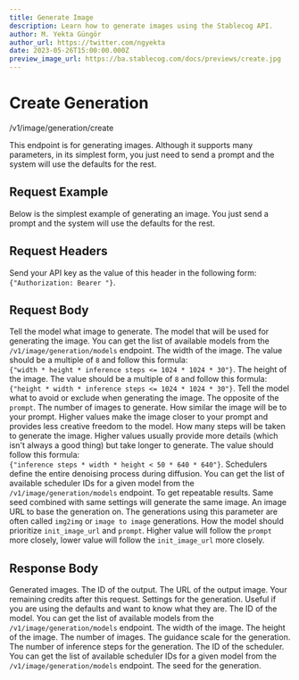 ```yaml
---
title: Generate Image
description: Learn how to generate images using the Stablecog API.
author: M. Yekta Güngör
author_url: https://twitter.com/ngyekta
date: 2023-05-26T15:00:00.000Z
preview_image_url: https://ba.stablecog.com/docs/previews/create.jpg
---
```


<script>
	import TypescriptRequest from './request/typescript.md';
	import PythonRequest from './request/python.md';
	import CurlRequest from './request/curl.md';
	import Tabs from '$components/docs/tabs/Tabs.svelte';
	import Tab from '$components/docs/tabs/Tab.svelte';
	import RequestLine from '$components/docs/RequestLine.svelte';
	import Spacer from '$components/docs/Spacer.svelte';
	import Property from '$components/docs/Property.svelte';
	import Expandible from '$components/docs/Expandible.svelte';
	import Code from '$components/docs/Code.svelte';
	import CollapsibleJSON from '$components/docs/collapsibleJSON/CollapsibleJSON.svelte';
	import response from '$md/docs/v1/api-reference/image/generation/create/request/response.json';
</script>

# Create Generation

<RequestLine method='POST'>
	/v1/image/generation/create
</RequestLine>

This endpoint is for generating images. Although it supports many parameters, in its simplest form, you just need to send a prompt and the system will use the defaults for the rest.

## Request Example

Below is the simplest example of generating an image. You just send a prompt and the system will use the defaults for the rest.

<Tabs>
	<Tab value="cURL">
		<CurlRequest />
	</Tab>
	<Tab value="TypeScript">
		<TypescriptRequest />
	</Tab>
	<Tab value="Python">
		<PythonRequest />
	</Tab>
</Tabs>

<CollapsibleJSON json={response} title="Response" />

<Spacer/>

## Request Headers

<Property name="Authorization" required type="string">
	Send your API key as the value of this header in the following form:<br>
	<Code>{"Authorization: Bearer <YOUR_STABLECOG_API_KEY>"}</Code>.
</Property>

<Spacer/>

## Request Body

<Property name="prompt" required type="string">
	Tell the model what image to generate.
</Property>
<Property name="model_id" type="TGenerationModelID" typeModifier="enum">
	The model that will be used for generating the image.
  <Expandible title="TGenerationModelID" yPadding>
		You can get the list of available models from the <Code href='/docs/v1/api-reference/image/generation/models'>/v1/image/generation/models</Code> endpoint.
	</Expandible>
</Property>
<Property name="width" type="int" min={256} max={1024}>
	The width of the image. The value should be a multiple of <Code>8</Code> and follow this formula:
  <br><Code>{"width * height * inference steps <= 1024 * 1024 * 30"}</Code>.
</Property>
<Property name="height" type="int" min={256} max={1024}>
	The height of the image. The value should be a multiple of <Code>8</Code> and follow this formula:
  <br><Code>{"height * width * inference steps <= 1024 * 1024 * 30"}</Code>.
</Property>
<Property name="negative_prompt" type="string">
	Tell the model what to avoid or exclude when generating the image. The opposite of the <Code>prompt</Code>.
</Property>
<Property name="num_outputs" type="int" min={1} max={4}>
	The number of images to generate.
</Property>
<Property name="guidance_scale" type="float" min={1} max={20}>
	How similar the image will be to your prompt. Higher values make the image closer to your prompt and provides less creative freedom to the model.
</Property>
<Property name="inference_steps" type="int" min={10} max={50}>
	How many steps will be taken to generate the image. Higher values usually provide more details (which isn't always a good thing) but take longer to generate. The value should follow this formula:
	<br><Code>{"inference steps * width * height < 50 * 640 * 640"}</Code>.
</Property>
<Property name="scheduler_id" type="TGenerationSchedulerID" typeModifier="enum">
	Schedulers define the entire denoising process during diffusion.
	<Expandible title="TGenerationSchedulerID" yPadding>
		You can get the list of available scheduler IDs for a given model from the <Code href='/docs/v1/api-reference/image/generation/models'>/v1/image/generation/models</Code> endpoint.
	</Expandible>
</Property>
<Property name="seed" type="int">
	To get repeatable results. Same seed combined with same settings will generate the same image.
</Property>
<Property name="init_image_url" type="string">
	An image URL to base the generation on. The generations using this parameter are often called <Code>img2img</Code> or <Code>image to image</Code> generations.
</Property>
<Property name="prompt_strength" type="float" min={0} max={1}>
	How the model should prioritize <Code>init_image_url</Code> and <Code>prompt</Code>. Higher value will follow the <Code>prompt</Code> more closely, lower value will follow the <Code>init_image_url</Code> more closely.
</Property>

<Spacer/>

## Response Body

<Property name="outputs" type="TOutput" typeModifier="array">
	Generated images.
	<Expandible title="TOutput" >
		<Property name="id" type="string">
			The ID of the output.
		</Property>
		<Property name="url" type="string">
			The URL of the output image.
		</Property>
	</Expandible>
</Property>
<Property name="remaining_credits" type="float">
	Your remaining credits after this request.
</Property>
<Property name="settings" type="TGenerationSettings" typeModifier="object">
	Settings for the generation. Useful if you are using the defaults and want to know what they are.
	<Expandible title="TGenerationSettings">
		<Property name="model_id" type="TGenerationModelID" typeModifier="enum">
			The ID of the model.
			<Expandible title="TGenerationModelID" yPadding>
				You can get the list of available models from the <Code href='/docs/v1/api-reference/image/generation/models'>/v1/image/generation/models</Code> endpoint.
			</Expandible>
		</Property>
		<Property name="width" type="int" min={256} max={1024}>
			The width of the image.
		</Property>
		<Property name="height" type="int" min={256} max={1024}>
			The height of the image.
		</Property>
		<Property name="num_outputs" type="int" min={1} max={4}>
			The number of images.
		</Property>
		<Property name="guidance_scale" type="float" min={1} max={20}>
			The guidance scale for the generation.
		</Property>
		<Property name="inference_steps" type="int" min={10} max={50}>
			The number of inference steps for the generation.
		</Property>
		<Property name="scheduler_id" type="TGenerationSchedulerID" typeModifier="enum">
			The ID of the scheduler.
			<Expandible title="TGenerationSchedulerID" yPadding>
				You can get the list of available scheduler IDs for a given model from the <Code href='/docs/v1/api-reference/image/generation/models'>/v1/image/generation/models</Code> endpoint.
			</Expandible>
		</Property>
		<Property name="seed" type="int">
			The seed for the generation.
		</Property>
	</Expandible>
</Property>
